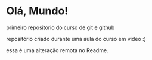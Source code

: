 # Olá, Mundo!
 primeiro repositorio do curso de git e github

repositório criado durante uma aula do curso em video :)

essa é uma alteração remota no Readme.

